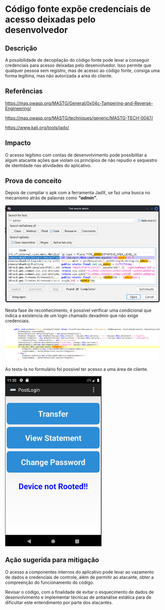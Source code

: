 # Código fonte expõe credenciais de acesso deixadas pelo desenvolvedor

## Descrição

A possibilidade de decopilação do código fonte pode levar a conseguir credenciais para acesso deixadas pelo desenvolvedor. Isso permite que qualquer pessoa sem registro, mas de acesso ao código fonte, consiga uma forma legítima, mas não autorizada a area do cliente.

## Referências

https://mas.owasp.org/MASTG/General/0x04c-Tampering-and-Reverse-Engineering/

https://mas.owasp.org/MASTG/techniques/generic/MASTG-TECH-0047/

https://www.kali.org/tools/jadx/

## Impacto

O acesso legítimo com contas de desenvolvimento pode possibilitar a algum atacante ações que violam os princípios de não repudio e sequestro de identidade nas atividades do aplicativo.

## Prova de conceito

Depois de compilar o apk com a ferramenta JadX, se faz uma busca no mecanismo atrás de palavras como ***"admin"***.

![dev_admin](.img/dev_admin.png)

Nesta fase de reconhecimento, é possível verificar uma condicional que indica a existencia de um login chamado devadmin que não exige credenciais.

![func_dev](.img/code_dev.png)

Ao testa-la no formulário foi possível ter acesso a uma área de cliente.

![login_admin](.img/dev_login.png)

## Ação sugerida para mitigação

O acesso a componentes internos do aplicativo pode levar ao vazamento de dados e credenciais de controle, além de permitir ao atacante, obter a compreenção do funcionamento do código. 

Revisar o código, com a finalidade de evitar o esquecimento de dados de desenvolvimento e implementar técnicas de antianálise estática para de dificultar este entendimento por parte dos atacantes.
